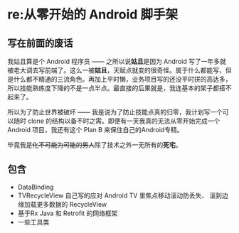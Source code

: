 # re:从零开始的 Android 脚手架 #

## 写在前面的废话 ##
我姑且算是个 Android 程序员 —— 之所以说**姑且**是因为 Android 写了一年多就被老大调去写前端了。这么一被**姑且**，天赋点就变的很奇怪。属于什么都能写，但是什么都不精通的三流角色。再加上平时懒，业务项目写的还没平时拼的高达多，所以技能熟练度下降的不是一点半点。最直接的后果就是，我连基本的架子都搭不起来了。

所以为了防止世界被破坏 —— 我是说为了防止技能点真的归零，我计划写一个可以随时 clone 的结构以备不时之需。即便有一天我真的无法从零开始完成一个 Android 项目，我还有这个 Plan B 来保住自己的Android专精。

毕竟我是~~化不可能为可能的男人~~除了技术之外一无所有的**死宅**。

## 包含 ##
- DataBinding
- TVRecycleView 自己写的应对 Android TV 里焦点移动滚动防丢失、 滚到边缘加载更多数据的 RecycleView
- 基于Rx Java 和 Retrofit 的网络框架
- 一些工具类